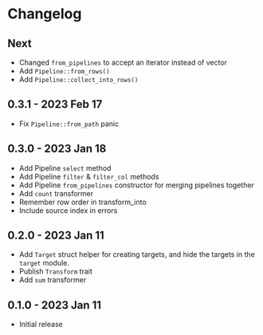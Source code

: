# Changelog

## Next
- Changed `from_pipelines` to accept an iterator instead of vector
- Add `Pipeline::from_rows()`
- Add `Pipeline::collect_into_rows()`

## 0.3.1 - 2023 Feb 17
- Fix `Pipeline::from_path` panic

## 0.3.0 - 2023 Jan 18
- Add Pipeline `select` method
- Add Pipeline `filter` & `filter_col` methods
- Add Pipeline `from_pipelines` constructor for merging pipelines together
- Add `count` transformer
- Remember row order in transform_into
- Include source index in errors

## 0.2.0 - 2023 Jan 11
- Add `Target` struct helper for creating targets, and hide the targets in the `target` module.
- Publish `Transform` trait
- Add `sum` transformer

## 0.1.0 - 2023 Jan 11
- Initial release

